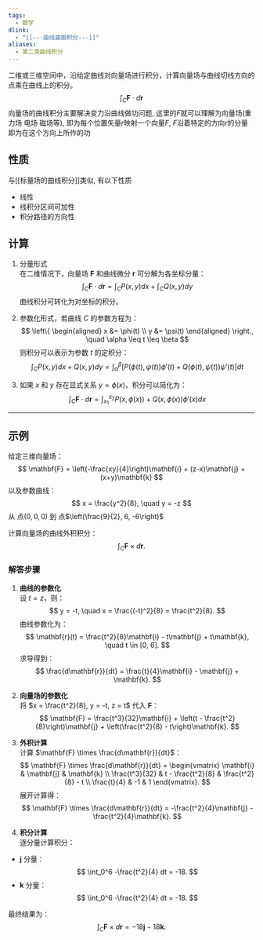 ```yaml
---
tags:
  - 数学
dlink:
  - "[[---曲线曲面积分---]]"
aliases:
  - 第二类曲线积分
---
```

二维或三维空间中，沿给定曲线对向量场进行积分，计算向量场与曲线切线方向的点乘在曲线上的积分。
$$ \int_C \mathbf{F} \cdot d\mathbf{r} $$
向量场的曲线积分主要解决变力沿曲线做功问题, 这里的$F$就可以理解为向量场(重力场 电场 磁场等), 即为每个位置矢量$r$映射一个向量$F$, $F$沿着特定的方向$r$的分量即为在这个方向上所作的功

## 性质
与[[标量场的曲线积分]]类似, 有以下性质
- 线性
- 线积分区间可加性
- 积分路径的方向性

## 计算
1. 分量形式  
在二维情况下，向量场 $\mathbf{F}$ 和曲线微分 $\mathbf{r}$ 可分解为各坐标分量：
$$
\int_C \mathbf{F} \cdot d\mathbf{r} = \int_C P(x, y) dx + \int_C Q(x, y) dy
$$
曲线积分可转化为对坐标的积分。

2. 参数化形式，若曲线 $C$ 的参数方程为：
$$
\left\{
\begin{aligned}
x &= \phi(t) \\
y &= \psi(t)
\end{aligned}
\right., \quad \alpha \leq t \leq \beta
$$
则积分可以表示为参数 $t$ 的定积分：
$$
\int_C P(x, y) dx + Q(x, y) dy = \int_\alpha^\beta \left[ P(\phi(t), \psi(t)) \phi'(t) + Q(\phi(t), \psi(t)) \psi'(t) \right] dt
$$

3. 如果 $x$ 和 $y$ 存在显式关系 $y = \phi(x)$，积分可以简化为：
$$
\int_C \mathbf{F} \cdot d\mathbf{r} = \int_{x_1}^{x_2} P(x, \phi(x)) + Q(x, \phi(x)) \phi'(x) dx
$$

---

## 示例

给定三维向量场：
$$
\mathbf{F} = \left(-\frac{xy}{4}\right)\mathbf{i} + (z-x)\mathbf{j} + (x+y)\mathbf{k}
$$
以及参数曲线：
$$
x = \frac{y^2}{8}, \quad y = -z
$$
从 点$(0, 0, 0)$ 到 点$\left(\frac{9}{2}, 6, -6\right)$

计算向量场的曲线外积积分：
$$
\int_C \mathbf{F} \times d\mathbf{r}.
$$
### 解答步骤
1. **曲线的参数化**  
设 $t = z$，则：
$$
y = -t, \quad x = \frac{(-t)^2}{8} = \frac{t^2}{8}.
$$
曲线参数化为：
$$
\mathbf{r}(t) = \frac{t^2}{8}\mathbf{i} - t\mathbf{j} + t\mathbf{k}, \quad t \in [0, 6].
$$
求导得到：
$$
\frac{d\mathbf{r}}{dt} = \frac{t}{4}\mathbf{i} - \mathbf{j} + \mathbf{k}.
$$

2. **向量场的参数化**  
将 $x = \frac{t^2}{8}, y = -t, z = t$ 代入 $\mathbf{F}$：
$$
\mathbf{F} = \frac{t^3}{32}\mathbf{i} + \left(t - \frac{t^2}{8}\right)\mathbf{j} + \left(\frac{t^2}{8} - t\right)\mathbf{k}.
$$

3. **外积计算**  
计算 $\mathbf{F} \times \frac{d\mathbf{r}}{dt}$：
$$
\mathbf{F} \times \frac{d\mathbf{r}}{dt} = 
\begin{vmatrix} 
\mathbf{i} & \mathbf{j} & \mathbf{k} \\ 
\frac{t^3}{32} & t - \frac{t^2}{8} & \frac{t^2}{8} - t \\ 
\frac{t}{4} & -1 & 1 
\end{vmatrix}.
$$
展开计算得：
$$
\mathbf{F} \times \frac{d\mathbf{r}}{dt} = -\frac{t^2}{4}\mathbf{j} - \frac{t^2}{4}\mathbf{k}.
$$

4. **积分计算**  
逐分量计算积分：
- $\mathbf{j}$ 分量：
$$
\int_0^6 -\frac{t^2}{4} dt = -18.
$$
- $\mathbf{k}$ 分量：
$$
\int_0^6 -\frac{t^2}{4} dt = -18.
$$

最终结果为：
$$
\int_C \mathbf{F} \times d\mathbf{r} = -18\mathbf{j} - 18\mathbf{k}.
$$
